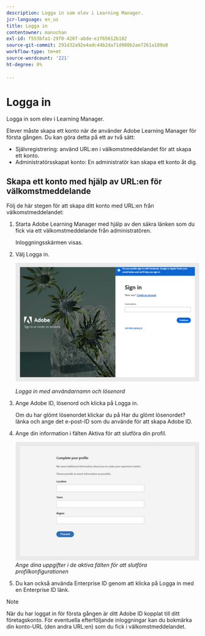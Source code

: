 ```yaml
---
description: Logga in som elev i Learning Manager.
jcr-language: en_us
title: Logga in
contentowner: manochan
exl-id: f553bfa1-29f0-420f-abde-e1f65612b182
source-git-commit: 291d32a92e4adc44b2da71d980b2ae7261a189a0
workflow-type: tm+mt
source-wordcount: '221'
ht-degree: 0%

---
```


# Logga in

Logga in som elev i Learning Manager.

Elever måste skapa ett konto när de använder Adobe Learning Manager för första gången. Du kan göra detta på ett av två sätt:

* Självregistrering: använd URL:en i välkomstmeddelandet för att skapa ett konto.
* Administratörsskapat konto: En administratör kan skapa ett konto åt dig.

## Skapa ett konto med hjälp av URL:en för välkomstmeddelande

Följ de här stegen för att skapa ditt konto med URL:en från välkomstmeddelandet:

1. Starta Adobe Learning Manager med hjälp av den säkra länken som du fick via ett välkomstmeddelande från administratören.

   Inloggningsskärmen visas.

1. Välj Logga in.

   ![](assets/login-page.png)

   *Logga in med användarnamn och lösenord*

1. Ange Adobe ID, lösenord och klicka på Logga in.

   Om du har glömt lösenordet klickar du på Har du glömt lösenordet? länka och ange det e-post-ID som du använde för att skapa Adobe ID.

   <!--
   If you do not have an Adobe ID, [click here](../../../manage-account.md) to learn how to create an Adobe ID.
   -->

1. Ange din information i fälten Aktiva för att slutföra din profil.

   ![](assets/complete-the-profile.png)
   _Ange dina uppgifter i de aktiva fälten för att slutföra profilkonfigurationen_

1. Du kan också använda Enterprise ID genom att klicka på Logga in med en Enterprise ID länk.

>[!NOTE]
>
>När du har loggat in för första gången är ditt Adobe ID kopplat till ditt företagskonto. För eventuella efterföljande inloggningar kan du bokmärka din konto-URL (den andra URL:en) som du fick i välkomstmeddelandet.

